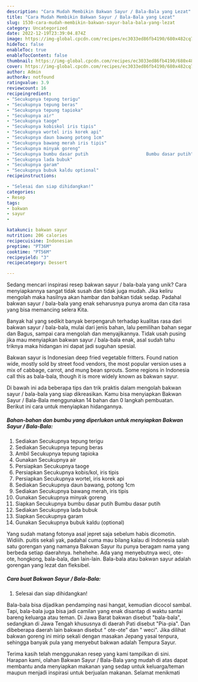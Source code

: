 ```yaml
---
description: "Cara Mudah Membikin Bakwan Sayur / Bala-Bala yang Lezat"
title: "Cara Mudah Membikin Bakwan Sayur / Bala-Bala yang Lezat"
slug: 1530-cara-mudah-membikin-bakwan-sayur-bala-bala-yang-lezat
category: Uncategorized
date: 2022-12-19T23:39:04.874Z
image: https://img-global.cpcdn.com/recipes/ec3033ed86fb4190/680x482cq70/bakwan-sayur-bala-bala-foto-resep-utama.jpg
hideToc: false
enableToc: true
enableTocContent: false
thumbnail: https://img-global.cpcdn.com/recipes/ec3033ed86fb4190/680x482cq70/bakwan-sayur-bala-bala-foto-resep-utama.jpg
cover: https://img-global.cpcdn.com/recipes/ec3033ed86fb4190/680x482cq70/bakwan-sayur-bala-bala-foto-resep-utama.jpg
author: Admin
authorAv: notfound
ratingvalue: 3.9
reviewcount: 16
recipeingredient:
- "Secukupnya tepung terigu"
- "Secukupnya tepung beras"
- "Secukupnya tepung tapioka"
- "Secukupnya air"
- "Secukupnya taoge"
- "Secukupnya kobiskol iris tipis"
- "Secukupnya wortel iris korek api"
- "Secukupnya daun bawang potong 1cm"
- "Secukupnya bawang merah iris tipis"
- "Secukupnya minyak goreng"
- "Secukupnya bumbu dasar putih                      Bumbu dasar putih"
- "Secukupnya lada bubuk"
- "Secukupnya garam"
- "Secukupnya bubuk kaldu optional"
recipeinstructions:

- "Selesai dan siap dihidangkan!"
categories:
- Resep
tags:
- bakwan
- sayur
- 

katakunci: bakwan sayur  
nutrition: 206 calories
recipecuisine: Indonesian
preptime: "PT36M"
cooktime: "PT56M"
recipeyield: "3"
recipecategory: Dessert

---
```





Sedang mencari inspirasi resep bakwan sayur / bala-bala yang unik? Cara menyiapkannya sangat tidak susah dan tidak juga mudah. Jika keliru mengolah maka hasilnya akan hambar dan bahkan tidak sedap. Padahal bakwan sayur / bala-bala yang enak seharusnya punya aroma dan cita rasa yang bisa memancing selera Kita.





Banyak hal yang sedikit banyak berpengaruh terhadap kualitas rasa dari bakwan sayur / bala-bala, mulai dari jenis bahan, lalu pemilihan bahan segar dan Bagus, sampai cara mengolah dan menyajikannya. Tidak usah pusing jika mau menyiapkan bakwan sayur / bala-bala enak,      asal sudah tahu triknya maka hidangan ini dapat jadi suguhan spesial.














Bakwan sayur is Indonesian deep fried vegetable fritters. Found nation wide, mostly sold by street food vendors, the most popular version uses a mix of cabbage, carrot, and mung bean sprouts. Some regions in Indonesia call this as bala-bala, though it is more widely known as bakwan sayur.






Di bawah ini ada beberapa tips dan trik praktis dalam mengolah bakwan sayur / bala-bala yang siap dikreasikan. Kamu bisa menyiapkan Bakwan Sayur / Bala-Bala menggunakan 14 bahan dan 0 langkah pembuatan. Berikut ini cara untuk menyiapkan hidangannya.

<!--inarticleads1-->

##### Bahan-bahan dan bumbu yang diperlukan untuk menyiapkan Bakwan Sayur / Bala-Bala:

1. Sediakan Secukupnya tepung terigu
1. Sediakan Secukupnya tepung beras
1. Ambil Secukupnya tepung tapioka
1. Gunakan Secukupnya air
1. Persiapkan Secukupnya taoge
1. Persiapkan Secukupnya kobis/kol, iris tipis
1. Persiapkan Secukupnya wortel, iris korek api
1. Sediakan Secukupnya daun bawang, potong 1cm
1. Sediakan Secukupnya bawang merah, iris tipis
1. Gunakan Secukupnya minyak goreng
1. Siapkan Secukupnya bumbu dasar putih                      Bumbu dasar putih
1. Sediakan Secukupnya lada bubuk
1. Siapkan Secukupnya garam
1. Gunakan Secukupnya bubuk kaldu (optional)


Yang sudah matang fotonya asal jepret saja sebelum habis dicomotin. Widiiih. puitis sekali yak, padahal cuma mau bilang kalau di Indonesia salah satu gorengan yang namanya Bakwan Sayur itu punya beragam nama yang berbeda setiap daerahnya. hehehehe. Ada yang menyebutnya weci, ote-ote, hongkong, bala-bala, dan lain-lain. Bala-bala atau bakwan sayur adalah gorengan yang lezat dan fleksibel. 

<!--inarticleads2-->

##### Cara buat Bakwan Sayur / Bala-Bala:


1. Selesai dan siap dihidangkan!

Bala-bala bisa dijadikan pendamping nasi hangat, kemudian dicocol sambal. Tapi, bala-bala juga bisa jadi camilan yang enak disantap di waktu santai bareng keluarga atau teman. Di Jawa Barat bakwan disebut &#34;bala-bala&#34;, sedangkan di Jawa Tengah khususnya di daerah Pati disebut &#34;Pia-pia&#34;. Dan dibeberapa daerah lain bakwan disebut &#34; ote-ote&#34; dan &#34; weci&#34;. Jika dilihat bakwan goreng ini mirip sekali dengan masakan Jepang yasai tenpura, sehingga banyak pula yang menyebut bakwan adalah Tempura Sayur. 

Terima kasih telah menggunakan resep yang kami tampilkan di sini. Harapan kami, olahan Bakwan Sayur / Bala-Bala yang mudah di atas dapat membantu anda menyiapkan makanan yang sedap untuk keluarga/teman maupun menjadi inspirasi untuk berjualan makanan. Selamat menikmati
